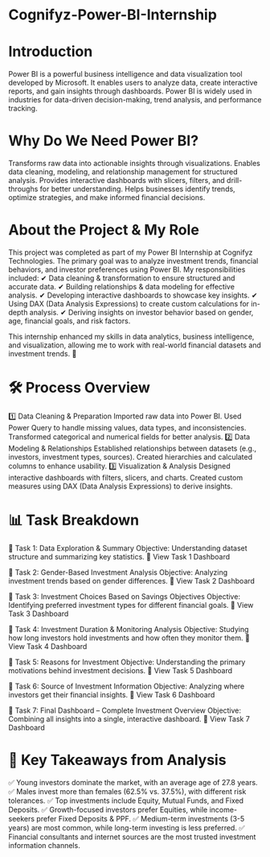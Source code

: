 # Cognifyz-Power-BI-Internship

# Introduction
Power BI is a powerful business intelligence and data visualization tool developed by Microsoft. It enables users to analyze data, create interactive reports, and gain insights through dashboards. Power BI is widely used in industries for data-driven decision-making, trend analysis, and performance tracking.

# Why Do We Need Power BI?
Transforms raw data into actionable insights through visualizations.
Enables data cleaning, modeling, and relationship management for structured analysis.
Provides interactive dashboards with slicers, filters, and drill-throughs for better understanding.
Helps businesses identify trends, optimize strategies, and make informed financial decisions.

# About the Project & My Role
This project was completed as part of my Power BI Internship at Cognifyz Technologies. The primary goal was to analyze investment trends, financial behaviors, and investor preferences using Power BI. My responsibilities included:
✔ Data cleaning & transformation to ensure structured and accurate data.
✔ Building relationships & data modeling for effective analysis.
✔ Developing interactive dashboards to showcase key insights.
✔ Using DAX (Data Analysis Expressions) to create custom calculations for in-depth analysis.
✔ Deriving insights on investor behavior based on gender, age, financial goals, and risk factors.

This internship enhanced my skills in data analytics, business intelligence, and visualization, allowing me to work with real-world financial datasets and investment trends. 🚀

# 🛠 Process Overview
1️⃣ Data Cleaning & Preparation
Imported raw data into Power BI.
Used Power Query to handle missing values, data types, and inconsistencies.
Transformed categorical and numerical fields for better analysis.
2️⃣ Data Modeling & Relationships
Established relationships between datasets (e.g., investors, investment types, sources).
Created hierarchies and calculated columns to enhance usability.
3️⃣ Visualization & Analysis
Designed interactive dashboards with filters, slicers, and charts.
Created custom measures using DAX (Data Analysis Expressions) to derive insights.

# 📊 Task Breakdown
🔹 Task 1: Data Exploration & Summary
Objective: Understanding dataset structure and summarizing key statistics.
🔗 View Task 1 Dashboard

🔹 Task 2: Gender-Based Investment Analysis
Objective: Analyzing investment trends based on gender differences.
🔗 View Task 2 Dashboard

🔹 Task 3: Investment Choices Based on Savings Objectives
Objective: Identifying preferred investment types for different financial goals.
🔗 View Task 3 Dashboard

🔹 Task 4: Investment Duration & Monitoring Analysis
Objective: Studying how long investors hold investments and how often they monitor them.
🔗 View Task 4 Dashboard

🔹 Task 5: Reasons for Investment
Objective: Understanding the primary motivations behind investment decisions.
🔗 View Task 5 Dashboard

🔹 Task 6: Source of Investment Information
Objective: Analyzing where investors get their financial insights.
🔗 View Task 6 Dashboard

🔹 Task 7: Final Dashboard – Complete Investment Overview
Objective: Combining all insights into a single, interactive dashboard.
🔗 View Task 7 Dashboard

# 📌 Key Takeaways from Analysis
✅ Young investors dominate the market, with an average age of 27.8 years.
✅ Males invest more than females (62.5% vs. 37.5%), with different risk tolerances.
✅ Top investments include Equity, Mutual Funds, and Fixed Deposits.
✅ Growth-focused investors prefer Equities, while income-seekers prefer Fixed Deposits & PPF.
✅ Medium-term investments (3-5 years) are most common, while long-term investing is less preferred.
✅ Financial consultants and internet sources are the most trusted investment information channels.
